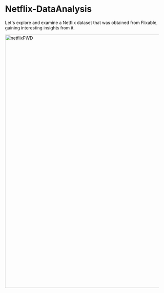 # Netflix-DataAnalysis
 Let's explore and examine a Netflix dataset that was obtained from Flixable, gaining interesting insights from it.
 
<img width="827" alt="netflixPWD" src="https://user-images.githubusercontent.com/88428142/196171485-428e91d9-c791-4a7d-a75c-0e13b3e458b1.png">

